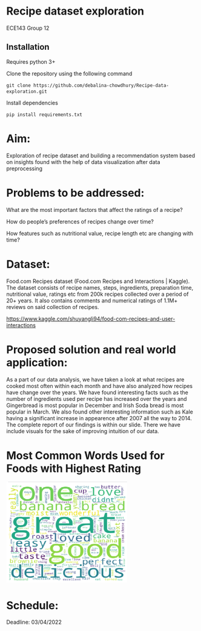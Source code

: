 # Recipe dataset exploration 

ECE143 Group 12

## Installation

Requires python 3+

Clone the repository using the following command
```
git clone https://github.com/debalina-chowdhury/Recipe-data-exploration.git
```

Install dependencies
```
pip install requirements.txt
```

# Aim: 
Exploration of recipe dataset and building a recommendation system based on insights found with the help of data visualization after data preprocessing

# Problems to be addressed: 
What are the most important factors that affect the ratings of a recipe?

How do people’s preferences of recipes change over time?

How features such as nutritional value, recipe length etc are changing with time?

# Dataset:
Food.com Recipes dataset (Food.com Recipes and Interactions | Kaggle). The dataset consists of recipe names, steps, ingredients, preparation time, nutritional value, ratings etc from 200k recipes collected over a period of 20+ years. It also contains comments and numerical ratings of 1.1M+ reviews on said collection of recipes.

https://www.kaggle.com/shuyangli94/food-com-recipes-and-user-interactions


# Proposed solution and real world application:
As a part of our data analysis, we have taken a look at what recipes are cooked most often within each month and have also analyzed how recipes have change over the years. We have found interesting facts such as the number of ingredients used per recipe has increased over the years and Gingerbread is most popular in December and Irish Soda bread is most popular in March. We also found other interesting information such as Kale having a significant increase in appearence after 2007 all the way to 2014. The complete report of our findings is within our slide. There we have include visuals for the sake of improving intuition of our data.

# Most Common Words Used for Foods with Highest Rating

![plot](src/highest_rating_recipes_wordcloud.png)

# Schedule:

Deadline: 03/04/2022   
